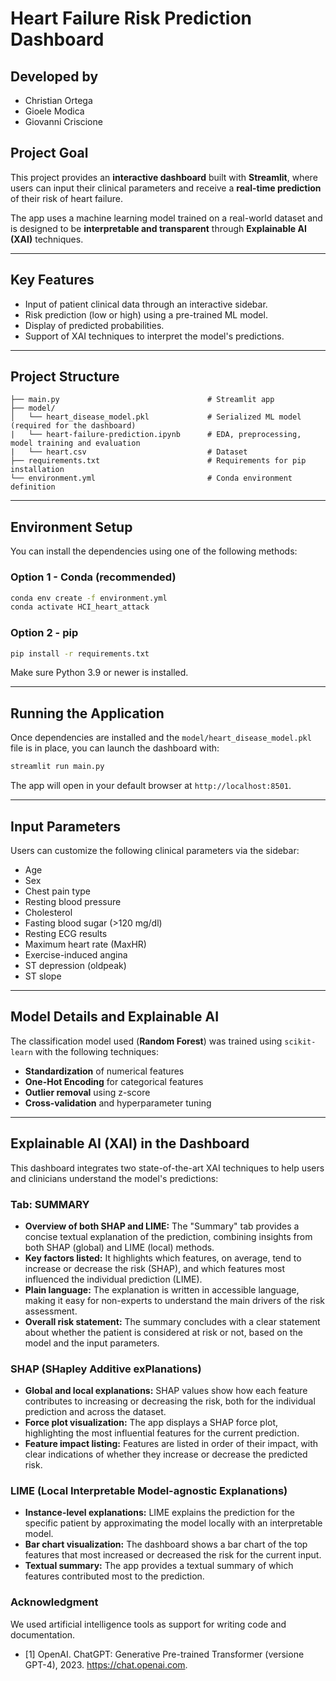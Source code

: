 # Heart Failure Risk Prediction Dashboard

## Developed by

 - Christian Ortega
 - Gioele Modica  
 - Giovanni Criscione  

## Project Goal

This project provides an **interactive dashboard** built with **Streamlit**, where users can input their clinical parameters and receive a **real-time prediction** of their risk of heart failure.

The app uses a machine learning model trained on a real-world dataset and is designed to be **interpretable and transparent** through **Explainable AI (XAI)** techniques.

---

## Key Features

- Input of patient clinical data through an interactive sidebar.
- Risk prediction (low or high) using a pre-trained ML model.
- Display of predicted probabilities.
- Support of XAI techniques to interpret the model's predictions.

---

## Project Structure

```plaintext
├── main.py                                 # Streamlit app
├── model/
│   └── heart_disease_model.pkl             # Serialized ML model (required for the dashboard)
|   └── heart-failure-prediction.ipynb      # EDA, preprocessing, model training and evaluation
|   └── heart.csv                           # Dataset
├── requirements.txt                        # Requirements for pip installation
└── environment.yml                         # Conda environment definition
```

---

## Environment Setup

You can install the dependencies using one of the following methods:

### Option 1 - Conda (recommended)

```bash
conda env create -f environment.yml
conda activate HCI_heart_attack
```

### Option 2 - pip

```bash
pip install -r requirements.txt
```

Make sure Python 3.9 or newer is installed.

---

## Running the Application

Once dependencies are installed and the `model/heart_disease_model.pkl` file is in place, you can launch the dashboard with:

```bash
streamlit run main.py
```

The app will open in your default browser at `http://localhost:8501`.

---

## Input Parameters

Users can customize the following clinical parameters via the sidebar:

- Age  
- Sex  
- Chest pain type  
- Resting blood pressure  
- Cholesterol  
- Fasting blood sugar (>120 mg/dl)  
- Resting ECG results  
- Maximum heart rate (MaxHR)  
- Exercise-induced angina  
- ST depression (oldpeak)  
- ST slope  

---

## Model Details and Explainable AI

The classification model used (**Random Forest**) was trained using `scikit-learn` with the following techniques:

- **Standardization** of numerical features  
- **One-Hot Encoding** for categorical features  
- **Outlier removal** using z-score  
- **Cross-validation** and hyperparameter tuning  

---

## Explainable AI (XAI) in the Dashboard

This dashboard integrates two state-of-the-art XAI techniques to help users and clinicians understand the model's predictions:

### Tab: SUMMARY
- **Overview of both SHAP and LIME:** The "Summary" tab provides a concise textual explanation of the prediction, combining insights from both SHAP (global) and LIME (local) methods.
- **Key factors listed:** It highlights which features, on average, tend to increase or decrease the risk (SHAP), and which features most influenced the individual prediction (LIME).
- **Plain language:** The explanation is written in accessible language, making it easy for non-experts to understand the main drivers of the risk assessment.
- **Overall risk statement:** The summary concludes with a clear statement about whether the patient is considered at risk or not, based on the model and the input parameters.

### SHAP (SHapley Additive exPlanations)
- **Global and local explanations:** SHAP values show how each feature contributes to increasing or decreasing the risk, both for the individual prediction and across the dataset.
- **Force plot visualization:** The app displays a SHAP force plot, highlighting the most influential features for the current prediction.
- **Feature impact listing:** Features are listed in order of their impact, with clear indications of whether they increase or decrease the predicted risk.

### LIME (Local Interpretable Model-agnostic Explanations)
- **Instance-level explanations:** LIME explains the prediction for the specific patient by approximating the model locally with an interpretable model.
- **Bar chart visualization:** The dashboard shows a bar chart of the top features that most increased or decreased the risk for the current input.
- **Textual summary:** The app provides a textual summary of which features contributed most to the prediction.


### Acknowledgment
We used artificial intelligence tools as support for writing code and documentation.
 - [1] OpenAI. ChatGPT: Generative Pre-trained Transformer (versione GPT-4), 2023. https://chat.openai.com.